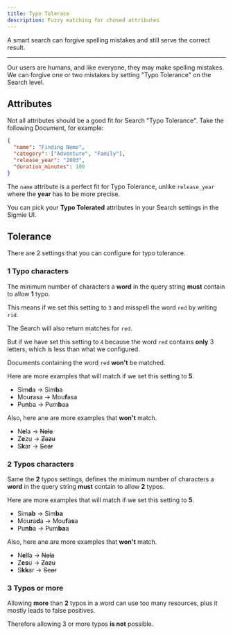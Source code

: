 ```yaml
---
title: Typo Tolerace
description: Fuzzy matching for chosed attributes
---
```


A smart search can forgive spelling mistakes and still serve the correct result.

---

Our users are humans, and like everyone, they may make spelling mistakes. We can forgive one or two mistakes by setting "Typo Tolerance" on the Search level.

## Attributes

Not all attributes should be a good fit for Search "Typo Tolerance". Take
the following Document, for example:

```JSON
{
  "name": "Finding Nemo",
  "category": ["Adventure", "Family"],
  "release_year": "2003",
  "duration_minutes": 100
}
```

The `name` attribute is a perfect fit for Typo Tolerance, unlike `release_year` where the **year** has to be more precise.

You can pick your **Typo Tolerated** attributes in your Search settings
in the Sigmie UI.

## Tolerance

There are 2 settings that you can configure for typo tolerance.

### 1 Typo characters

The minimum number of characters a **word** in the query string **must** contain to allow **1** typo.

This means if we set this setting to `3` and misspell the word `red` by writing `rid`.

The Search will also return matches for `red`.

But if we have set this setting to `4` because the word `red` contains **only** 3 letters, which is less than what we configured.

Documents containing the word `red` **won't** be matched.

Here are more examples that will match if we set this setting to **5**.

- Sim**d**a -> Sim**b**a
- Mou**r**asa -> Mou**f**asa
- Pu**n**ba -> Pum**b**aa

Also, here ane are more examples that **won't** match.

- N**e**la -> ~~Nala~~
- Z**e**zu -> ~~Zazu~~
- S**k**ar -> ~~Scar~~

### 2 Typos characters

Same the **2** typos settings, defines the minimum number of characters a **word** in the query string **must** contain to allow **2** typos.

Here are more examples that will match if we set this setting to **5**.

- Sim**ab** -> Sim**ba**
- Mou**r**a**d**a -> Mou**f**a**s**a
- Pu**nb**a -> Pum**ba**a

Also, here ane are more examples that **won't** match.

- N**e**l**l**a -> ~~Nala~~
- Z**es**u -> ~~Zazu~~
- S**kk**ar -> ~~Scar~~

### 3 Typos or more 

Allowing **more** than **2** typos in a word can use too many resources, plus it mostly leads to false positives.

Therefore allowing 3 or more typos **is not** possible.
